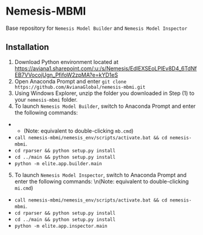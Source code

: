 # Nemesis-MBMI
Base repository for `Nemesis Model Builder` and `Nemesis Model Inspector`

## Installation

1. Download Python environment located at https://aviana1.sharepoint.com/:u:/s/Nemesis/EdIEXSEoLPlEv8D4_6TdNfEB7VVocojUgn_PfifoW2zpMA?e=kYD1eS
2. Open Anaconda Prompt and enter `git clone https://github.com/AvianaGlobal/nemesis-mbmi.git`
3. Using Windows Explorer, unzip the folder you downloaded in Step (1) to your `nemesis-mbmi` folder.
4. To launch `Nemesis Model Builder`, switch to Anaconda Prompt and enter the following commands:
- - (Note: equivalent to double-clicking `mb.cmd`)
- `call nemesis-mbmi/nemesis_env/scripts/activate.bat && cd nemesis-mbmi`.
- `cd rparser && python setup.py install`
- `cd ../main && python setup.py install`
- `python -m elite.app.builder.main`
5. To launch `Nemesis Model Inspector`, switch to Anaconda Prompt and enter the following commands:
\n(Note: equivalent to double-clicking `mi.cmd`)
- `call nemesis-mbmi/nemesis_env/scripts/activate.bat && cd nemesis-mbmi`.
- `cd rparser && python setup.py install`
- `cd ../main && python setup.py install`
- `python -m elite.app.inspector.main`

